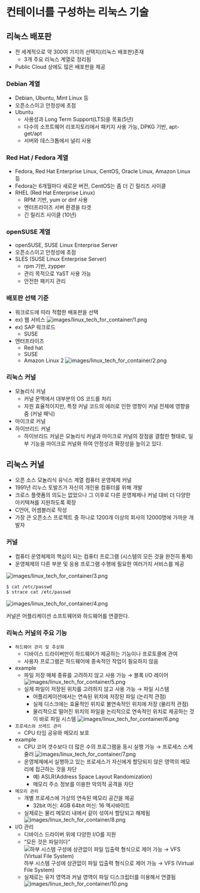 # 컨테이너를 구성하는 리눅스 기술

## 리눅스 배포판

- 전 세계적으로 약 300여 가지의 선택지(리눅스 배포판)존재
  - 3개 주요 리눅스 계열로 정리됨
- Public Cloud 상에도 많은 배포판을 제공

### Debian 계열

- Debian, Ubuntu, Mint Linux 등
- 오픈소스이고 안정성에 초점
- Ubuntu
  - 사용성과 Long Term Support(LTS)을 목표(5년)
  - 다수의 소프트웨어 리포지토리에서 패키지 사용 가능, DPKG 기반, apt-get/apt
  - 서버와 데스크톱에서 널리 사용

### Red Hat / Fedora 계열

- Fedora, Red Hat Enterprise Linux, CentOS, Oracle Linux, Amazon Linux 등
- Fedora는 6개월마다 새로운 버전, CentOS는 좀 더 긴 릴리즈 사이클
- RHEL (Red Hat Enterprise Linux)
  - RPM 기반, yum or dnf 사용
  - 엔터프라이즈 서버 환경을 타겟
  - 긴 릴리즈 사이클 (10년)

### openSUSE 계열

- openSUSE, SUSE Linux Enterprise Server
- 오픈소스이고 안정성에 초점
- SLES (SUSE Linux Enterprise Server)
  - rpm 기반, zypper
  - 관리 목적으로 YaST 사용 가능
  - 안전한 패키지 관리

### 배포판 선택 기준

- 워크로드에 따라 적합한 배포판을 선택
- ex) 웹 서비스
  ![images/linux_tech_for_container/1.png](images/linux_tech_for_container/1.png)
- ex) SAP 워크로드
  - SUSE
- 엔터프라이즈
  - Red hat
  - SUSE
  - Amazon Linux 2
    ![images/linux_tech_for_container/2.png](images/linux_tech_for_container/2.png)

### 리눅스 커널

- 모놀리식 커널
  - 커널 문맥에서 대부분의 OS 코드를 처리
  - 자원 효율적이지만, 특정 커널 코드의 에러로 인한 영향이 커널 전체에 영향을 줌 (커널 패닉)
- 마이크로 커널
- 하이브리드 커널
  - 하이브리드 커널은 모놀리식 커널과 마이크로 커널의 장점을 결합한 형태로,
    일부 기능을 마이크로 커널화 하여 안정성과 확장성을 높이고 있다.

## 리눅스 커널

- 오픈 소스 모놀리식 유닉스 계열 컴퓨터 운영체제 커널
- 1991년 리누스 토발즈가 자신의 개인용 컴퓨터를 위해 개발
- 크로스 플랫폼의 의도는 없었으나 그 이후로 다른 운영체제나 커널 대비 더 다양한 아키텍쳐를 지원하도록 확장
- C언어, 어셈블러로 작성
- 가장 큰 오픈소스 프로젝트 중 하나로 1200개 이상의 회사의 12000명에 가까운 개발자

### 커널

- 컴퓨터 운영체제의 핵심이 되는 컴퓨터 프로그램 (시스템의 모든 것을 완전히 통제)
- 운영체제의 다른 부분 및 응용 프로그램 수행에 필요한 여러가지 서비스를 제공

![images/linux_tech_for_container/3.png](images/linux_tech_for_container/3.png)

```bash
$ cat /etc/passwd
$ strace cat /etc/passwd
```

![images/linux_tech_for_container/4.png](images/linux_tech_for_container/4.png)

커널은 어플리케이션 소프트웨어와 하드웨어를 연결한다.

### 리눅스 커널의 주요 기능

- `하드웨어 관리 및 추상화`
  - 디바이스 드라이버만이 하드웨어가 제공하는 기능이나 프로토콜에 관여
  - 사용자 프로그램은 하드웨어에 종속적인 작업이 필요하지 않음
- example
  - 파일 저장 매체 종류를 고려하지 않고 사용 가능 → 블록 I/O 레이어
    ![images/linux_tech_for_container/5.png](images/linux_tech_for_container/5.png)
  - 실제 파일이 저장된 위치를 고려하지 않고 사용 가능 → 파일 시스템
    - 어플리케이션에서는 연속된 위치에 저장된 파일 (논리적 관점)
    - 실제 디스크에는 효율적인 위치로 불연속적인 위치에 저장 (물리적 관점)
    - 물리적으로 떨어진 위치의 파일을 논리적으로 연속적인 위치로 제공하는 것이 바로 파일 시스템
      ![images/linux_tech_for_container/6.png](images/linux_tech_for_container/6.png)
- `프로세스와 쓰레드 관리`
  - CPU 타임 공유와 메모리 보호
- example
  - CPU 코어 갯수보다 더 많은 수의 프로그램을 동시 실행 가능 → 프로세스 스케줄러
    ![images/linux_tech_for_container/7.png](images/linux_tech_for_container/7.png)
  - 운영체제에서 실행하고 있는 프로세스가 자신에게 할당되지 않은 영역의 메모리에 접근하는 것을 차단
    - 예) ASLR(Address Space Layout Randomization)
    - 메모리 주소 정보를 이용한 악의적 공격을 차단
- `메모리 관리`
  - 개별 프로세스에 가상의 연속된 메모리 공간을 제공
    - 32bit 머신: 4GB 64bit 머신: 16 엑사바이트
  - 실제로는 물리 메모리 내에서 같이 섞여서 할당되고 해제됨
    ![images/linux_tech_for_container/8.png](images/linux_tech_for_container/8.png)
- I/O 관리
  - 디바이스 드라이버 위에 다양한 I/O를 지원
  - “모든 것은 파일이다”
    ![하부 시스템 구성에 상관없이 파일 입출력 형식으로 제어 가능 → VFS (Virtual File System)](images/linux_tech_for_container/9.png)
    하부 시스템 구성에 상관없이 파일 입출력 형식으로 제어 가능 → VFS (Virtual File System)
  - 실제로는 유저 영역과 커널 영역이 파일 디스크립터를 이용해서 연결됨
    ![images/linux_tech_for_container/10.png](images/linux_tech_for_container/10.png)
